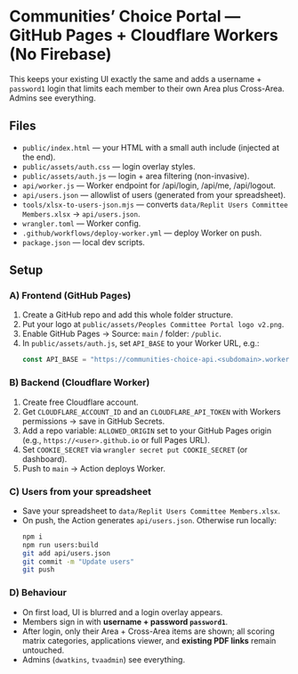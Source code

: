 # Communities’ Choice Portal — GitHub Pages + Cloudflare Workers (No Firebase)

This keeps your existing UI exactly the same and adds a username + `password1` login that limits each member to their own Area plus Cross-Area. Admins see everything.

## Files
- `public/index.html` — your HTML with a small auth include (injected at the end).
- `public/assets/auth.css` — login overlay styles.
- `public/assets/auth.js` — login + area filtering (non-invasive).
- `api/worker.js` — Worker endpoint for /api/login, /api/me, /api/logout.
- `api/users.json` — allowlist of users (generated from your spreadsheet).
- `tools/xlsx-to-users-json.mjs` — converts `data/Replit Users Committee Members.xlsx` → `api/users.json`.
- `wrangler.toml` — Worker config.
- `.github/workflows/deploy-worker.yml` — deploy Worker on push.
- `package.json` — local dev scripts.

## Setup

### A) Frontend (GitHub Pages)
1. Create a GitHub repo and add this whole folder structure.
2. Put your logo at `public/assets/Peoples Committee Portal logo v2.png`.
3. Enable GitHub Pages → Source: `main` / folder: `/public`.
4. In `public/assets/auth.js`, set `API_BASE` to your Worker URL, e.g.:
   ```js
   const API_BASE = "https://communities-choice-api.<subdomain>.workers.dev";
   ```

### B) Backend (Cloudflare Worker)
1. Create free Cloudflare account.
2. Get `CLOUDFLARE_ACCOUNT_ID` and an `CLOUDFLARE_API_TOKEN` with Workers permissions → save in GitHub Secrets.
3. Add a repo variable: `ALLOWED_ORIGIN` set to your GitHub Pages origin (e.g., `https://<user>.github.io` or full Pages URL).
4. Set `COOKIE_SECRET` via `wrangler secret put COOKIE_SECRET` (or dashboard).
5. Push to `main` → Action deploys Worker.

### C) Users from your spreadsheet
- Save your spreadsheet to `data/Replit Users Committee Members.xlsx`.
- On push, the Action generates `api/users.json`. Otherwise run locally:
  ```bash
  npm i
  npm run users:build
  git add api/users.json
  git commit -m "Update users"
  git push
  ```

### D) Behaviour
- On first load, UI is blurred and a login overlay appears.
- Members sign in with **username + password `password1`**.
- After login, only their Area + Cross-Area items are shown; all scoring matrix categories, applications viewer, and **existing PDF links** remain untouched.
- Admins (`dwatkins`, `tvaadmin`) see everything.
